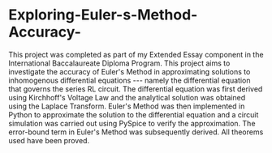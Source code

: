 # Exploring-Euler-s-Method-Accuracy-

This project was completed as part of my Extended Essay component in the International Baccalaureate Diploma Program. This project aims to investigate the accuracy of Euler's Method in approximating solutions to inhomogenous differential equations --- namely the differential equation that governs the series RL circuit. The differential equation was first derived using Kirchhoff's Voltage Law and the analytical solution was obtained using the Laplace Transform. Euler's Method was then implemented in Python to approximate the solution to the differential equation and a circuit simulation was carried out using PySpice to verify the approximation. The error-bound term in Euler's Method was subsequently derived. All theorems used have been proved.
